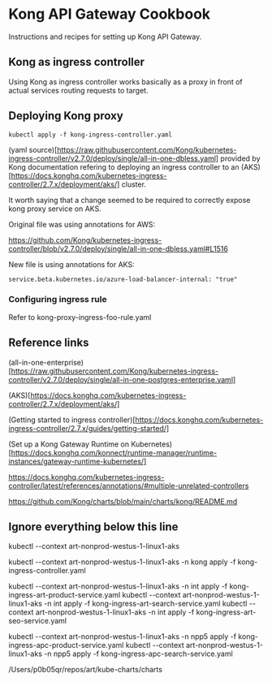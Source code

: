 # Kong API Gateway Cookbook

Instructions and recipes for setting up Kong API Gateway.

## Kong as ingress controller

Using Kong as ingress controller works basically as a proxy in front of actual services routing requests to target.

## Deploying Kong proxy

```kubectl apply -f kong-ingress-controller.yaml```

(yaml source)[https://raw.githubusercontent.com/Kong/kubernetes-ingress-controller/v2.7.0/deploy/single/all-in-one-dbless.yaml] provided by Kong documentation refering to deploying an ingress controller to an (AKS)[https://docs.konghq.com/kubernetes-ingress-controller/2.7.x/deployment/aks/] cluster.

It worth saying that a change seemed to be required to correctly expose kong proxy service on AKS.

Original file was using annotations for AWS:

https://github.com/Kong/kubernetes-ingress-controller/blob/v2.7.0/deploy/single/all-in-one-dbless.yaml#L1516

New file is using annotations for AKS:

```service.beta.kubernetes.io/azure-load-balancer-internal: "true"```

### Configuring ingress rule

Refer to kong-proxy-ingress-foo-rule.yaml

## Reference links

(all-in-one-enterprise)[https://raw.githubusercontent.com/Kong/kubernetes-ingress-controller/v2.7.0/deploy/single/all-in-one-postgres-enterprise.yaml]

(AKS)[https://docs.konghq.com/kubernetes-ingress-controller/2.7.x/deployment/aks/]

(Getting started to ingress controller)[https://docs.konghq.com/kubernetes-ingress-controller/2.7.x/guides/getting-started/]

(Set up a Kong Gateway Runtime on Kubernetes)[https://docs.konghq.com/konnect/runtime-manager/runtime-instances/gateway-runtime-kubernetes/]

https://docs.konghq.com/kubernetes-ingress-controller/latest/references/annotations/#multiple-unrelated-controllers

https://github.com/Kong/charts/blob/main/charts/kong/README.md

## Ignore everything below this line

kubectl  --context art-nonprod-westus-1-linux1-aks

kubectl  --context art-nonprod-westus-1-linux1-aks -n kong apply -f kong-ingress-controller.yaml

kubectl  --context art-nonprod-westus-1-linux1-aks -n int apply -f kong-ingress-art-product-service.yaml
kubectl  --context art-nonprod-westus-1-linux1-aks -n int apply -f kong-ingress-art-search-service.yaml
kubectl  --context art-nonprod-westus-1-linux1-aks -n int apply -f kong-ingress-art-seo-service.yaml

kubectl  --context art-nonprod-westus-1-linux1-aks -n npp5 apply -f kong-ingress-apc-product-service.yaml
kubectl  --context art-nonprod-westus-1-linux1-aks -n npp5 apply -f kong-ingress-apc-search-service.yaml



/Users/p0b05qr/repos/art/kube-charts/charts